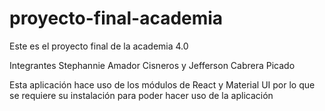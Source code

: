 # proyecto-final-academia
Este es el proyecto final de la academia 4.0

Integrantes Stephannie Amador Cisneros y Jefferson Cabrera Picado

Esta aplicación hace uso de los módulos de React y Material UI por lo que se requiere su instalación para poder hacer uso de la aplicación
